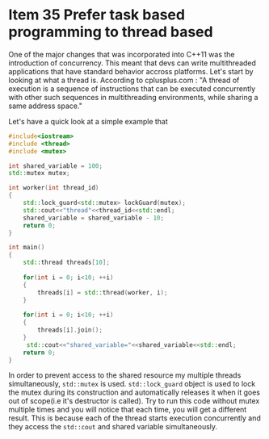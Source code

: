 
# Item 35 Prefer task based programming to thread based

One of the major changes that was incorporated into C++11 was the introduction of concurrency. This meant that devs can write 
multithreaded applications that have standard behavior accross platforms. Let's start by looking at what a thread is. According
to cplusplus.com : "A thread of execution is a sequence of instructions that can be executed concurrently with other such sequences in
multithreading environments, while sharing a same address space."

Let's have a quick look at a simple example that 
```c++
#include<iostream>
#include <thread>
#include <mutex>

int shared_variable = 100;
std::mutex mutex;

int worker(int thread_id)
{
    std::lock_guard<std::mutex> lockGuard(mutex);
    std::cout<<"thread"<<thread_id<<std::endl;
    shared_variable = shared_variable - 10;
    return 0;
}

int main()
{
    std::thread threads[10];
    
    for(int i = 0; i<10; ++i)
    {
        threads[i] = std::thread(worker, i);
    }
    
    for(int i = 0; i<10; ++i)
    {
        threads[i].join();
    }
     std::cout<<"shared_variable="<<shared_variable<<std::endl;   
    return 0;
}
```

In order to prevent access to the shared resource my multiple threads simultaneously, `std::mutex` is used. `std::lock_guard` 
object is used to lock the mutex during its construction and automatically releases it when it goes out of scope(i.e it's destructor is called).
Try to run this code without mutex multiple times and you will notice that each time, you will get a different result. This is because each
of the thread starts execution concurrently and they access the `std::cout` and shared variable simultaneously. 


